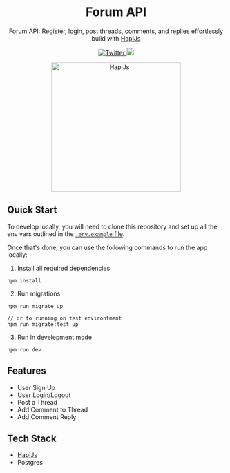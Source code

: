 <h1 align="center">Forum API</h1>

<p align="center">
  Forum API: Register, login, post threads, comments, and replies effortlessly build with
  <a href="https://github.com/hapijs/hapi">
    HapiJs
  </a>
</p>

<p align="center">
  <a href="https://twitter.com/RyoPermana33">
    <img src="https://img.shields.io/twitter/follow/dubdotco?style=flat&label=muhammad-rio&logo=x&color=0bf&logoColor=fff" alt="Twitter" />
  </a>
  <img src="https://img.shields.io/badge/Coverage-100%25-brightgreen.svg"/>
</p>

<p align="center">
  <a href="https://github.com/hapijs/hapi">
    <img src="https://raw.githubusercontent.com/hapijs/assets/master/images/hapi.png" width="300px" alt="HapiJs" />
  </a>
</p>

## Quick Start
To develop locally, you will need to clone this repository and set up all the env vars outlined in the [`.env.example` file](https://github.com/muhamadrio-code/forum-ap/.env.example).

Once that's done, you can use the following commands to run the app locally:

1. Install all required dependencies
```
npm install
```
2. Run migrations
```
npm run migrate up

// or to running on test environtment
npm run migrate:test up
```
3. Run in develepment mode 
```
npm run dev
```

## Features

- User Sign Up
- User Login/Logout
- Post a Thread
- Add Comment to Thread
- Add Comment Reply

## Tech Stack
- [HapiJs](https://github.com/hapijs/hapi)
- Postgres






